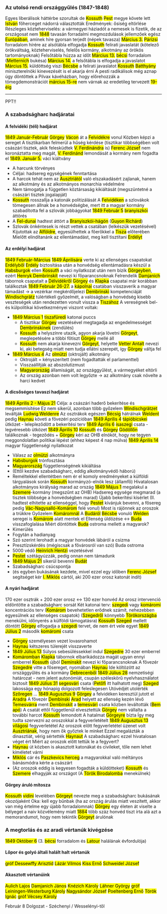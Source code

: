 ### Az utolsó rendi országgyűlés (1847-1848)
Egyes liberálisok háttérbe szorultak de <mark class="hltr-cyan">Kossuth</mark> <mark class="hltr-green">Pest</mark> megye követe lett
<mark class="hltr-cyan">István</mark> főherceget nádorrá választották
Eredmények: ősiség eltörlése
Részleges közteherviselés: a vármegyei háziadót a nemesek is fizetik, de az országosat nem
<mark class="hltr-orange">1848</mark> tavasán forradalmi megmozdulások jellemzőek egész <mark class="hltr-green">Európában</mark>, aminek híre gyorsan terjedt (népek tavasza)
<mark class="hltr-orange">Március 3.</mark> <mark class="hltr-green">Párizsi</mark> forradalom hírére az alsótábla elfogadja <mark class="hltr-cyan">Kossuth</mark> felirati javaslatát (kötelező örökváltság, közteherviselés, felelős kormány, alkotmány az örökös tartományoknak)
Felsőtábla húzza az időt
<mark class="hltr-orange">Március 13.</mark> <mark class="hltr-green">bécsi</mark> forradalom (<mark class="hltr-cyan">Metternich</mark> bukésa)
<mark class="hltr-orange">Március 14.</mark> a felsőtábla is elfogadja a javaslatot
<mark class="hltr-orange">Március 15.</mark> küldöttség viszi <mark class="hltr-green">Bécsbe</mark> a felirati javaslatot
<mark class="hltr-cyan">Kossuth</mark> <mark class="hltr-cyan">Batthyány</mark> miniszterelnöki kinevezését is el akarja érni
A pesti radikálisok még aznap úgy döntöttek a Pilvax kávéházban, hogy előrehozzák a tömegdemonstrációt <mark class="hltr-orange">március 15-re</mark> nem várnak az eredetileg tervezett <mark class="hltr-orange">19-éig</mark>

---
PPT!!
### A szabadságharc hadjáratai
#### A felvidéki (téli) hadjárat
<mark class="hltr-orange">1849 Január-Február</mark>
<mark class="hltr-cyan">Görgey</mark> <mark class="hltr-green">Vácon</mark> át a <mark class="hltr-green">Felvidékre</mark> vonul
Közben képzi a sereget
A tisztikarban felmerül a hűség kérdése (tisztikar többségében volt császári tisztek, akik felesküdtek <mark class="hltr-cyan">V. Ferdinándra</mark> is)
<mark class="hltr-cyan">Ferenc József</mark> nem koronáztatta meg magát, <mark class="hltr-cyan">V. Ferdinánd</mark> lemondását a kormány nem fogadta el
<mark class="hltr-orange">1849. Január 5.</mark> váci kiáltvány 
- A harcunk törvényes 
- Céljai: hadsereg egységének fenntartása
- A harcok tehát nem az <mark class="hltr-green">Ausztriától</mark> való elszakadásért zajlanak, hanem az alkotmány és az alkotmányos monarchia védelmére
- Nem támogatja a független köztársaság kikiáltását (megszüntetné a császári tisztek jogalapját)
- <mark class="hltr-cyan">Kossuth</mark> rosszallja a katonák politizálását
A <mark class="hltr-green">Felvidéken</mark> a szlovákok tömegesen állnak be a honvédségbe, mert itt a magyar kormány szabadította fel a szlovák jobbágyokat
<mark class="hltr-orange">1849 Február 5</mark> <mark class="hltr-green">branyiszkói</mark> áttörés
- A <mark class="hltr-green">Fel-dunai</mark> hadtest áttört a <mark class="hltr-green">Branyiszkói-hágón</mark> (<mark class="hltr-cyan">Guyon Richárd</mark>)
- Szlovák önkéntesek is részt vettek a csatában (lelkészük vezetésével)
Kijutottak az <mark class="hltr-green">Alföldre</mark>, egyesülhettek a főerőkkel a <mark class="hltr-green">Tisza</mark> előterében
Mielőtt elindítanánk az ellentámadást, meg kell tisztítani <mark class="hltr-green">Erdélyt</mark>
#### Az erdélyi hadjárat
<mark class="hltr-orange">1849 Február-Március</mark>
<mark class="hltr-orange">1849 Áprilisára</mark> verte ki  az ellenséges csapatokat <mark class="hltr-green">Erdélyből</mark>
<mark class="hltr-green">Erdély</mark> biztosítása után a honvédség ellentámadásra készül a <mark class="hltr-cyan">Habsburgok</mark> ellen
<mark class="hltr-cyan">Kossuth</mark> a váci nyilatkozat után nem bízik <mark class="hltr-cyan">Görgeyben</mark>, ezért <mark class="hltr-cyan">Henryk Dembrinskit</mark> nevezi ki főparancsnoknak
Felrendelik <mark class="hltr-cyan">Damjanich</mark> tábornok csapatait a <mark class="hltr-green">Délvidékről</mark>
<mark class="hltr-cyan">Görgey</mark> és <mark class="hltr-cyan">Klapka</mark> csapatai már korábban találkoztak
<mark class="hltr-orange">1849 Február 26-27.</mark> a <mark class="hltr-green">kápolnai</mark> csatában visszaverik a magyar támadást → a vezérkar megkérdőjelezi <mark class="hltr-cyan">Dembrinski</mark> kompetenciáját
<mark class="hltr-cyan">Windischgrätz</mark> túlértékeli győzelmét, a valóságban a honvédség kisebb veszteségek után rendezetten vonult vissza a <mark class="hltr-green">Tiszához</mark>
A vereségnek bel- és külpolitikai következményei viszont voltak:
- <mark class="hltr-orange">1849 Március 1</mark> <mark class="hltr-green">tiszafüredi</mark> katonai puccs 
	- A tisztikar <mark class="hltr-cyan">Görgey</mark> vezetésével megtagadja az engedelmességet <mark class="hltr-cyan">Dembrinskinek</mark> (zendülés)
	- <mark class="hltr-cyan">Kossuth</mark> a helyszínre utazik, agyon akarja lövetni <mark class="hltr-cyan">Görgeyt</mark>, meglepetésére a többi főtiszt <mark class="hltr-cyan">Görgey</mark> mellé áll
	- <mark class="hltr-cyan">Kossuth</mark> nem akarja kinevezni <mark class="hltr-cyan">Görgeyt</mark>, helyette <mark class="hltr-cyan">Vetter Antalt</mark>  nevezi ki, aki betegség miatt nem tudja ellátni szerepét, így <mark class="hltr-cyan">Görgey</mark> váltja fel
- <mark class="hltr-orange">1849 Március 4</mark> Az <mark class="hltr-green">olmützi</mark> (oktrojált) alkotmány
	- Oktrojált = kényszerített (nem fogadtatták el parlamenttel)
	- Visszaállítják az abszolutizmust
	- <mark class="hltr-green">Magyarország</mark> államiságát, az országgyűlést, a vármegyéket eltörli
	- Az ország azonban nem volt legyőzte → az alkotmány csak növelte a harci kedvet
#### A dicsőséges tavaszi hadjárat
<mark class="hltr-orange">1849  Április 2 - Május 21</mark>
Célja: a császári haderő bekerítése és megsemmisítése
Ez nem sikerül, azonban több győzelem
<mark class="hltr-cyan">Windischgrätzet</mark> leváltják <mark class="hltr-cyan">Ludwig Weldenre</mark>
Az osztrákok egészen <mark class="hltr-green">Bécsig</mark> hátrálnak
<mark class="hltr-cyan">Weldent</mark> pedig <mark class="hltr-cyan">Haynau</mark> követi a fővezéri pozícióban
<mark class="hltr-orange">1849 Április 4</mark> <mark class="hltr-green">tápióbicskei</mark> ütközet - lelepleződött a bekerítési terv
<mark class="hltr-orange">1849 Április 6</mark> <mark class="hltr-green">isaszegi</mark> csata - legvéresebb ütközet
<mark class="hltr-orange">1849 Április 10</mark> <mark class="hltr-cyan">Kossuth</mark> és <mark class="hltr-cyan">Görgey</mark> <mark class="hltr-green">Gödöllőn</mark> találkoznak - tegeződés + <mark class="hltr-cyan">Görgey</mark> kéri az OHB elnököt, hogy ne tegyen meggondolatlan politikai lépést (ehhez képest 4 nap múlva)
<mark class="hltr-orange">1849 Április 14</mark>  magyar függetlenségi nyilatkozat
- Válasz az <mark class="hltr-green">olmützi</mark> alkotmányra
- <mark class="hltr-cyan">Habsburgok</mark> trónfosztása
- <mark class="hltr-green">Magyarország</mark> függetlenségének kikiáltása
- (Ettől kezdve szabadságharc, eddig alkotmányvédő háború)
- Reméltekkel ellentétben nem ér el komoly eredményeket a külföldi tárgyalások során
<mark class="hltr-cyan">Kossuth</mark> kormányzó-elnök lesz (államfő)
Hivatalosan alkotmányos királyság marad az ország
<mark class="hltr-orange">1849 Május 1</mark> megalakul a <mark class="hltr-cyan">Szemere</mark>-kormány (megszűnt az OHB)
Hadsereg egysége megmarad (a tisztek többsége a honvédségben marad)
Újabb bekerítési kísérlet (II. hadtest elhitette az ellenséggel, hogy <mark class="hltr-green">Pestet</mark> kívánjuk bevenni, a fősereg pedig <mark class="hltr-green">Vác-Nagysalló-Komárom</mark> felé vonul)
Most is rájönnek az oroszok a trükkre
Győzelem <mark class="hltr-green">Komáromnál</mark>
A <mark class="hltr-green">Budáról</mark> <mark class="hltr-green">Bécsbe</mark> vonuló <mark class="hltr-cyan">Welden</mark> seregei is <mark class="hltr-green">Komárom</mark> alatt mentek el
Ellenség üldözése ↔ <mark class="hltr-green">Buda</mark> visszafoglalása
Miért döntöttek <mark class="hltr-green">Buda</mark> ostroma mellett a magyarok?
- Kimerülés
- Fogytán a hadianyag
- Szó szerint lerohadt a magyar honvédek lábáról a csizma
- Presztízskérdés (mégiscsak a fővárosról van szó)
Buda ostroma
- 5000 védő <mark class="hltr-cyan">Heinrich Hentzi</mark> vezetésével
- <mark class="hltr-green">Pestet</mark> szétágyúzzák, pedig onnan nem támadunk
- <mark class="hltr-orange">1849 Május 21</mark> sikerül bevenni <mark class="hltr-green">Budát</mark>
- Szabadságharc csúcspontja
- (és egyben bukásának kezdete, mivel ezzel egy időben <mark class="hltr-cyan">Ferenc József</mark> segítséget kér <mark class="hltr-cyan">I. Miklós</mark> cártól, aki 200 ezer orosz katonát indít)
#### A nyári hadjárat
170 ezer osztrák + 200 ezer orosz ↔ 130 ezer honvéd
Az orosz intervenció eldöntötte a szabadságharc sorsát
Két katonai terv: <mark class="hltr-green">szegedi</mark> vagy <mark class="hltr-green">komáromi</mark> koncentrációs terv
(<mark class="hltr-green">Komárom</mark> bevehetetlen erődnek számít, nehezebben egyesülnek az ellenséges csapatok)
(<mark class="hltr-green">Szegedről</mark> könnyebb <mark class="hltr-green">Törökországba</mark> menekülni, időnyerés a külföldi támogatásra)
<mark class="hltr-cyan">Kossuth</mark> <mark class="hltr-green">Szeged</mark> mellett döntött
<mark class="hltr-cyan">Görgey</mark> elfogadja a <mark class="hltr-green">szegedi</mark> tervet, de nem ért vele egyet
<mark class="hltr-orange">1849 Július 2</mark> második <mark class="hltr-green">komáromi</mark> csata
- <mark class="hltr-cyan">Görgey</mark> személyesen vezet lovasrohamot
- <mark class="hltr-cyan">Haynau</mark> kétszeres túlerejét visszaverte
- <mark class="hltr-orange">1849 Július 13</mark> Súlyos sebesüléssekkel indul <mark class="hltr-green">Szegedre</mark> 30 ezer emberrel
- <mark class="hltr-green">Komáromban</mark> <mark class="hltr-cyan">Klapka</mark> tábornok elbarikádozza magát ugyan ennyi emberrel
<mark class="hltr-cyan">Kossuth</mark> újból <mark class="hltr-cyan">Deminskit</mark> nevezi ki főparancsnoknak
A fővezér <mark class="hltr-green">Szegedre</mark> vitte a fősereget, nyomában <mark class="hltr-cyan">Haynau</mark>
Ide költözött az országgyűlés és a kormány <mark class="hltr-green">Debrecenből</mark>
<mark class="hltr-orange">1849 Július 28</mark> nemzetiségi határozat - nem jelent autonómiát, csupán széleskörű nyelvhasználatot biztosít
<mark class="hltr-orange">1849 Július 31</mark> <mark class="hltr-green">segesvári</mark> csata (<mark class="hltr-cyan">Petőfi</mark> itt halhatott meg)
<mark class="hltr-green">Szeged</mark> lakossága egy hónapig dolgozott feleslegesen
Utóvédjét utolérték <mark class="hltr-green">Szőregen</mark>
...
<mark class="hltr-orange">1849 Augusztus 9</mark> <mark class="hltr-cyan">Görgey</mark> a felvidéken keresztül jutott el <mark class="hltr-green">Aradra</mark>
A fővezér <mark class="hltr-cyan">Dembinski</mark> <mark class="hltr-green">Arad</mark> helyett az ellenség kezén lévő <mark class="hltr-green">Temesvárra</mark> ment
<mark class="hltr-cyan">Dembinskit</mark> a <mark class="hltr-green">temesvári</mark> csata közben leváltották (<mark class="hltr-cyan">Bem apó</mark>)
A csatát ettől függetlenül elvesztettük
<mark class="hltr-cyan">Görgey</mark> nem vállalta a további harcot
<mark class="hltr-cyan">Kossuth</mark> lemondott
A hatalmat <mark class="hltr-cyan">Görgeyre</mark> bízta
Így meg tudta szervezni az oroszokkal a fegyverletételt
<mark class="hltr-orange">1849 Augusztus 13</mark> <mark class="hltr-green">világosi</mark> fegyverletétel
Az oroszok előtt fegyverletétel üzenet volt <mark class="hltr-green">Ausztriának</mark>, hogy nem ők győztek le minket
Ezzel megalázták a dinasztiát, vérig sértették <mark class="hltr-cyan">Haynaut</mark>
A szabadságharc ezzel hivatalosan véget ért
Miért az oroszok előtt tettük le a fegyvert?
- <mark class="hltr-cyan">Haynau</mark> út közben is akasztott katonákat és civileket, tőle nem lehet kíméletet várni
- <mark class="hltr-cyan">Miklós</mark> cár és <mark class="hltr-cyan">Paszkevics herceg</mark> a magyarokkal való méltányos bánásmódra kérte a császárt
- (Az oroszok eddig is kegyesen fogadták a küldötteket)
<mark class="hltr-cyan">Kossuth</mark> és <mark class="hltr-cyan">Szemere</mark> elhagyják az országot (A <mark class="hltr-green">Török Birodalomba</mark> menekülnek)
#### Görgey áruló mítosza
<mark class="hltr-cyan">Kossuth</mark> <mark class="hltr-green">vidini</mark> levelében <mark class="hltr-cyan">Görgeyt</mark> nevezte meg a szabadságharc bukásának okozójaként
Oka: kell egy bűnbak (ha az ország árulás miatt veszített, akkor van még értelme egy újabb forradalomnak)
<mark class="hltr-cyan">Görgey</mark> egy életen át viselte a bélyeget a naiv közvélemény miatt
<mark class="hltr-orange">1884</mark> több száz honvéd tiszt írta alá azt a memorandumot, hogy nem tekintik <mark class="hltr-cyan">Görgeyt</mark> árulónak
### A megtorlás és az aradi vértanúk kivégzése
<mark class="hltr-orange">1849 Október 6</mark> (3. <mark class="hltr-green">bécsi</mark> forradalom és <mark class="hltr-cyan">Latour</mark> halálának évfordulója)
#### Lőpor és golyó általi halált halt vértanúk
<mark class="hltr-cyan">gróf Dessewffy Arisztid</mark>
<mark class="hltr-cyan">Lázár Vilmos</mark>
<mark class="hltr-cyan">Kiss Ernő</mark>
<mark class="hltr-cyan">Schweidel József</mark>
#### Akasztott vértanúink
<mark class="hltr-cyan">Aulich Lajos</mark>
<mark class="hltr-cyan">Damjanich János</mark>
<mark class="hltr-cyan">Knézich Károly</mark>
<mark class="hltr-cyan">Láhner György</mark>
<mark class="hltr-cyan">gróf Leiningen-Westerburg Károly</mark>
<mark class="hltr-cyan">Nagysándor József</mark>
<mark class="hltr-cyan">Poeltenberg Ernő</mark>
<mark class="hltr-cyan">Török Ignác</mark>
<mark class="hltr-cyan">gróf Vécsey Károly</mark>

Február 8 Dolgozat - Széchenyi / Wesselényi-től
